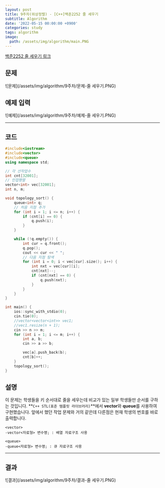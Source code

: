 ```yaml
---
layout: post
title: 9주차(위상정렬) - [C++]백준2252 줄 세우기
subtitle: Algorithm
date: '2022-05-15 00:00:00 +0900'
categories: study
tags: algorithm
image:
  path: /assets/img/algorithm/main.PNG
---
```


[백준2252 줄 세우기 링크](https://www.acmicpc.net/problem/2252)

<!--more-->

## 문제
![문제](/assets/img/algorithm/9주차/문제-줄 세우기.PNG)

## 예제 입력
![예제](/assets/img/algorithm/9주차/예제-줄 세우기.PNG)

---

## 코드
```cpp
#include<iostream>
#include<vector>
#include<queue>
using namespace std;

// 각 선작업수
int cnt[32001];
// 인접행렬
vector<int> vec[32001];
int n, m;

void topology_sort() {
    queue<int> q;
    // 처음 지점 추가
    for (int i = 1; i <= n; i++) {
        if (cnt[i] == 0) {
            q.push(i);
        }
    }

    while (!q.empty()) {
        int cur = q.front();
        q.pop();
        cout << cur << " ";
        // 다음 지점 탐색
        for (int i = 0; i < vec[cur].size(); i++) {
            int nxt = vec[cur][i];
            cnt[nxt]--;
            if (cnt[nxt] == 0) {
                q.push(nxt);
            }
        }
    }
}

int main() {
    ios::sync_with_stdio(0);
    cin.tie(0);
    //vector<vector<int>> vec1;
    //vec1.resize(n + 1);
    cin >> n >> m;
    for (int i = 1; i <= m; i++) {
        int a, b;
        cin >> a >> b;

        vec[a].push_back(b);
        cnt[b]++;
    }
    topology_sort();
}
```
## 설명
 이 문제는 학생들을 키 순서대로 줄을 세우는데 비교가 있는 일부 학생들만 순서를 구하는 것입니다.
 **`C++ STL(표준 템플릿 라이브러리)`**에서 **vector**와 **queue**를 사용하여 구현했습니다.
 앞에서 했던 작업 문제와 거의 같은데 다른점은 현재 학생의 번호를 바로 출력합니다.
```
<vector>
-vector<자료형> 변수명; : 배열 자료구조 사용

<queue>
-queue<자료형> 변수명; : 큐 자료구조 사용
```
---

## 결과
![결과](/assets/img/algorithm/9주차/결과-줄 세우기.PNG)